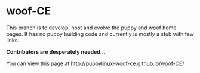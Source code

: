 # woof-CE
This branch is to develop, host and evolve the puppy and woof home pages. 
It has no puppy building code and currently is mostly a stub with few links.

**Contributors are desperately needed...**

You can view this page at http://puppylinux-woof-ce.github.io/woof-CE/
